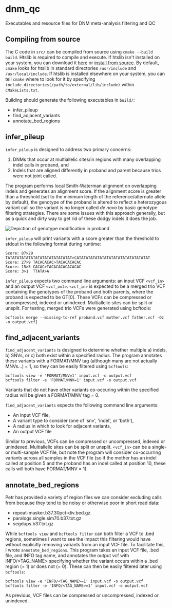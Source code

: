 # dnm_qc
Executables and resource files for DNM meta-analysis filtering and QC

## Compiling from source
The C code in `src/` can be compiled from source using `cmake --build build`. Htslib is required to compile and execute. If htslib isn't installed on your system, you can download it [here](https://www.htslib.org/download/) or [install from source](https://github.com/samtools/htslib). By default, `cmake` looks for htslib in standard directories `/usr/include` and `/usr/local/include`. If htslib is installed elsewhere on your system, you can tell `cmake` where to look for it by specifying `include_directories(/path/to/external/lib/include)` within `CMakeLists.txt`.

Building should generate the following executables in `build/`:
* infer_pileup
* find_adjacent_variants
* annotate_bed_regions

## infer_pileup
`infer_pileup` is designed to address two primary concerns: 
1. DNMs that occur at multiallelic sites/in regions with many overlapping indel calls in proband, and
2. Indels that are aligned differently in proband and parent because trios were not joint called.

The program performs local Smith-Waterman alignment on overlapping indels and generates an alignment score. If the alignment score is greater than a threshold (set to the minimum length of the reference/alternate allele by default), the genotype of the proband is altered to reflect a heterozygous variant call so the variant is no longer called *de novo* by basic genotype filtering strategies. There are some issues with this approach generally, but as a quick and dirty way to get rid of these dodgy indels it does the job.

![Depiction of genotype modification in proband](https://i.imgur.com/R6IZds7.png)

`infer_pileup` will print variants with a score greater than the threshold to stdout in the following format during runtime:
```
Score: 87>29	TATATATATATATATATATATATATATAT>CATATATATATATATATATATATATATATATAT
Score: 27>9	TACACACAC>TACACACACAC
Score: 15>5	CACAC>TACACACACACACAC
Score: 3>1	TTATA>A
```

`infer_pileup` expects two command line arguments: an input VCF `<vcf_in>` and an output VCF `<vcf_out>`. `<vcf_in>` is expected to be a merged trio VCF containing the genotypes of the proband and both parents, where the proband is expected to be GT[0]. These VCFs can be compressed or uncompressed, indexed or unindexed. Multiallelic sites can be split or unsplit. For testing, merged trio VCFs were generated using bcftools:

```
bcftools merge --missing-to-ref proband.vcf mother.vcf father.vcf -Oz -o output.vcf]
```

## find_adjacent_variants

`find_adjacent_variants` is designed to determine whether multiple a) indels, b) SNVs, or c) both exist within a specified radius. The program annotates these variants with a FORMAT/MNV tag (although many are not actually MNVs...) = 1, so they can be easily filtered using `bcftools`:

```
bcftools view -e 'FORMAT/MNV=1' input.vcf -o output.vcf
bcftools filter -e 'FORMAT/MNV=1' input.vcf -o output.vcf
```
Variants that do not have other variants co-occuring within the specified radius will be given a FORMAT/MNV tag = 0.

`find_adjacent_variants` expects the following command line arguments:
* An input VCF file,
* A variant type to consider (one of 'snv', 'indel', or 'both'),
* A radius in which to look for adjacent variants,
* An output VCF file

Similar to previous, VCFs can be compressed or uncompressed, indexed or unindexed. Multiallelic sites can be split or unsplit. `<vcf_in>` can be a single- or multi-sample VCF file, but note the program will consider co-occurring variants across all samples in the VCF file (so if the mother has an indel called at position 5 and the proband has an indel called at position 10, these calls will both have FORMAT/MNV = 1).

## annotate_bed_regions

Petr has provided a variety of region files we can consider excluding calls from because they tend to be noisy or otherwise poor in short read data:
* repeat-masker.b37.30pct-div.bed.gz
* paralogs.single.sim70.b37.txt.gz
* segdups.b37.txt.gz

While `bcftools view` and `bcftools filter` can both filter a VCF to .bed regions, sometimes I want to see the impact this filtering would have without explicitly removing variants from an input VCF file. To facilitate this, I wrote `annotate_bed_regions`. This program takes an input VCF file, .bed file, and INFO tag name, and annotates the output vcf with INFO/<TAG_NAME> specifying whether the variant occurs within a .bed region (= 1) or does not (= 0). These can then be easily filtered later using `bcftools`:

```
bcftools view -e 'INFO/<TAG_NAME>=1' input.vcf -o output.vcf
bcftools filter -e 'INFO/<TAG_NAME>=1' input.vcf -o output.vcf
```
As previous, VCF files can be compressed or uncompressed, indexed or unindexed. 


